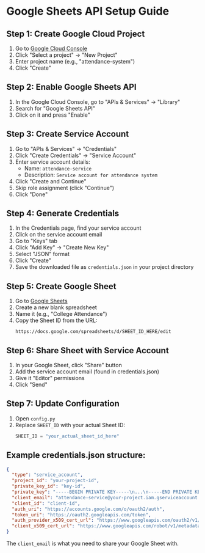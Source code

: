 # Google Sheets API Setup Guide

## Step 1: Create Google Cloud Project

1. Go to [Google Cloud Console](https://console.cloud.google.com/)
2. Click "Select a project" → "New Project"
3. Enter project name (e.g., "attendance-system")
4. Click "Create"

## Step 2: Enable Google Sheets API

1. In the Google Cloud Console, go to "APIs & Services" → "Library"
2. Search for "Google Sheets API"
3. Click on it and press "Enable"

## Step 3: Create Service Account

1. Go to "APIs & Services" → "Credentials"
2. Click "Create Credentials" → "Service Account"
3. Enter service account details:
   - Name: `attendance-service`
   - Description: `Service account for attendance system`
4. Click "Create and Continue"
5. Skip role assignment (click "Continue")
6. Click "Done"

## Step 4: Generate Credentials

1. In the Credentials page, find your service account
2. Click on the service account email
3. Go to "Keys" tab
4. Click "Add Key" → "Create New Key"
5. Select "JSON" format
6. Click "Create"
7. Save the downloaded file as `credentials.json` in your project directory

## Step 5: Create Google Sheet

1. Go to [Google Sheets](https://sheets.google.com/)
2. Create a new blank spreadsheet
3. Name it (e.g., "College Attendance")
4. Copy the Sheet ID from the URL:
   ```
   https://docs.google.com/spreadsheets/d/SHEET_ID_HERE/edit
   ```

## Step 6: Share Sheet with Service Account

1. In your Google Sheet, click "Share" button
2. Add the service account email (found in credentials.json)
3. Give it "Editor" permissions
4. Click "Send"

## Step 7: Update Configuration

1. Open `config.py`
2. Replace `SHEET_ID` with your actual Sheet ID:
   ```python
   SHEET_ID = "your_actual_sheet_id_here"
   ```

## Example credentials.json structure:

```json
{
  "type": "service_account",
  "project_id": "your-project-id",
  "private_key_id": "key-id",
  "private_key": "-----BEGIN PRIVATE KEY-----\n...\n-----END PRIVATE KEY-----\n",
  "client_email": "attendance-service@your-project.iam.gserviceaccount.com",
  "client_id": "client-id",
  "auth_uri": "https://accounts.google.com/o/oauth2/auth",
  "token_uri": "https://oauth2.googleapis.com/token",
  "auth_provider_x509_cert_url": "https://www.googleapis.com/oauth2/v1/certs",
  "client_x509_cert_url": "https://www.googleapis.com/robot/v1/metadata/x509/attendance-service%40your-project.iam.gserviceaccount.com"
}
```

The `client_email` is what you need to share your Google Sheet with.
